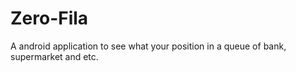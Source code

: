 # Zero-Fila
A android application to see what your position in a queue of bank, supermarket and etc.
